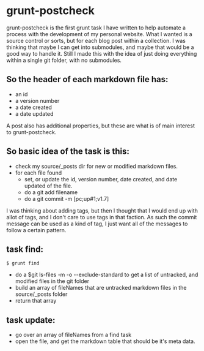 # grunt-postcheck

grunt-postcheck is the first grunt task I have written to help automate a process with the development of my personal website. What I wanted is a source control or sorts, but for each blog post within a collection. I was thinking that maybe I can get into submodules, and maybe that would be a good way to handle it. Still I made this with the idea of just doing everything within a single git folder, with no submodules.

## So the header of each markdown file has:

* an id
* a version number
* a date created
* a date updated

A post also has additional properties, but these are what is of main interest to grunt-postcheck.

## So basic idea of the task is this:

* check my source/_posts dir for new or modified markdown files.
* for each file found 
    * set, or update the id, version number, date created, and date updated of the file.
    * do a git add filename
    * do a git commit -m [pc;up#1;v1.7]

I was thinking about adding tags, but then I thought that I would end up with allot of tags, and I don't care to use tags in that faction. As such the commit message can be used as a kind of tag, I just want all of the messages to follow a certain pattern.

## task find:

```
$ grunt find
```

* do a $git ls-files -m -o --exclude-standard to get a list of untracked, and modified files in the git folder
* build an array of fileNames that are untracked markdown files in the source/_posts folder
* return that array

## task update:

* go over an array of fileNames from a find task
* open the file, and get the markdown table that should be it's meta data.
